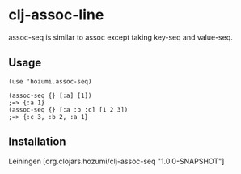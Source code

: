 # clj-assoc-line

assoc-seq is similar to assoc except taking key-seq and value-seq.

## Usage

    (use 'hozumi.assoc-seq)

    (assoc-seq {} [:a] [1])
    ;=> {:a 1}
    (assoc-seq {} [:a :b :c] [1 2 3])
    ;=> {:c 3, :b 2, :a 1}

## Installation

Leiningen
[org.clojars.hozumi/clj-assoc-seq "1.0.0-SNAPSHOT"]
